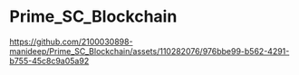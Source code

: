 # Prime_SC_Blockchain

https://github.com/2100030898-manideep/Prime_SC_Blockchain/assets/110282076/976bbe99-b562-4291-b755-45c8c9a05a92

